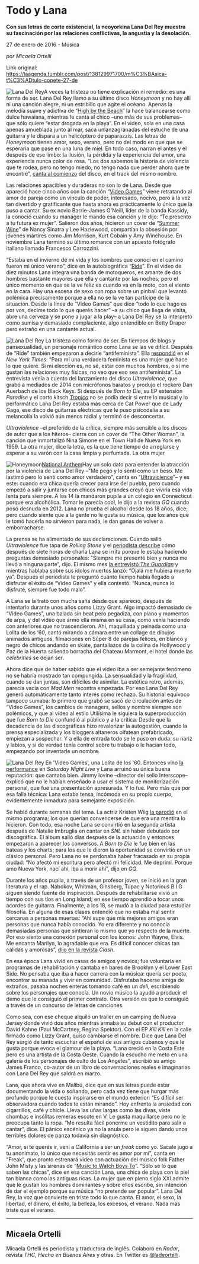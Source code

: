 # Todo y Lana

**Con sus letras de corte existencial, la neoyorkina Lana Del Rey muestra su fascinación por las relaciones conflictivas, la angustia y la desolación.**

27 de enero de 2016 - Música

_por Micaela Ortelli_

Link original: https://laagenda.tumblr.com/post/138129971700/m%C3%BAsica-t%C3%ADtulo-copete-27-de

![Lana Del Rey](https://64.media.tumblr.com/2448aa906fa66c13e5179ba40b1c932c/tumblr_inline_pjzv2aURJj1t6q87u_500.jpg)A veces la tristeza no tiene explicación ni remedio: es una forma de ser. Lana Del Rey llamó a su último disco *Honeymoon* y no hay allí ni una canción alegre, ni un estribillo que agite el océano. Apenas la melodía suave y adictiva de “[High by the Beach](https://youtu.be/QnxpHIl5Ynw)” la hace balancearse como dulce hawaiana, mientras le canta al chico –uno más de sus problemas– que sólo quiere “estar drogada en la playa”. En el video, sola en una casa apenas amueblada junto al mar, saca unlanzagranadas del estuche de una guitarra y le dispara a un helicóptero de paparazzis. Las letras de *Honeymoon* tienen amor, sexo, verano, pero no del modo en que que se esperaría que pase en una luna de miel. En todo caso, narran el antes y el después de ese limbo: la ilusión, la pérdida y la experiencia del amor, una experiencia nunca color de rosa. “Los dos sabemos la historia de violencia que te rodea, pero no tengo miedo, no tengo nada que perder ahora que te encontré”, [canta al comienzo](https://youtu.be/oPU8XJcA__k?list=PLJzLTReoSNQSGlRllt1unXXwI-0FkB0n4) del disco, en el track del mismo nombre.

Las relaciones apacibles y duraderas no son lo de Lana. Desde que apareció hace cinco años con la canción “[Video Games](https://youtu.be/HO1OV5B_JDw)” viene retratando al amor de pareja como un vínculo de poder, interesado, nocivo, pero a la vez tan divertido y gratificante que hasta ahora es prácticamente lo único que la puso a cantar. Su ex novio Barrie-James O'Neill, líder de la banda Kassidy, la conoció cuando su manager le mandó esa canción y le dijo: “Te presento a tu futura ex mujer”. Salieron dos años, hicieron un cover de “[Summer Wine](https://youtu.be/1OEron4rXfk)” de Nancy Sinatra y Lee Hazlewood, compartían la obsesión por jóvenes mártires como Jim Morrison, Kurt Cobain y Amy Winehouse. En noviembre Lana terminó su último romance con un apuesto fotógrafo italiano llamado Francesco Carrozzini.

“Estaba en el invierno de mi vida y los hombres que conocí en el camino fueron mi único verano”, dice en la autobiográfica “[Ride](https://youtu.be/Py_-3di1yx0)”. En el video de diez minutos Lana integra una banda de motoqueros, es amante de dos hombres bastante mayores que ella y cantante por las noches; pero el único momento en que se la ve feliz es cuando va en la moto, con el viento en la cara. Hay una escena de sexo con ropa sobre un pinball que levantó polémica precisamente porque a ella no se la ve tan partícipe de la situación. Desde la línea de “Video Games” que dice “todo lo que hago es por vos, decime todo lo que querés hacer” –a su chico que llega de visita, abre una cerveza y se pone a jugar a la play– a Lana Del Rey se la interpretó como sumisa y demasiado complaciente, algo entendible en Betty Draper pero extraño en una cantante actual.

![Lana Del Rey](https://64.media.tumblr.com/2448aa906fa66c13e5179ba40b1c932c/tumblr_inline_pjzv2aURJj1t6q87u_500.jpg) La tristeza como forma de ser. En tiempos de blogs y pansexualidad, un personaje romántico como Lana se las ve difícil. Después de “Ride” también empezaron a decirle “antifeminista”. Ella [respondió](https://t.umblr.com/redirect?z=http%3A%2F%2Fwww.nytimes.com%2F2014%2F06%2F15%2Farts%2Fmusic%2Flana-del-rey-still-stirs-things-up-with-ultraviolence.html&t=YTgwZDVmMzM2MzJlNTU4NDgyYTcyNTljNWMxYzE3NjY4MGFjYzU4MCx1TWdNcFVRSQ%3D%3D&b=t%3AXDz46txpppLgDp7rJlWQpw&p=https%3A%2F%2Flaagenda.tumblr.com%2Fpost%2F138129971700%2Fm%25C3%25BAsica-t%25C3%25ADtulo-copete-27-de&m=1&ts=1705438895) en el *New York Times*: “Para mí una verdadera feminista es una mujer que hace lo que quiere. Si mi elección es, no sé, estar con muchos hombres, o si me gustan las relaciones muy físicas, no veo que eso sea antifeminista”. La entrevista venía a cuento del lanzamiento del disco *Ultraviolence*, que grabó a mediados de 2014 con micrófonos baratos y produjo el rockero Dan Auerbach de los Black Keys. Si después de *Born to Die*, su EP extensión *Paradise* y el corto kitsch *[Tropico](https://youtu.be/VwuHOQLSpEg)* no se podía decir si entre lo musical y lo performático Lana Del Rey estaba más cerca de Cat Power que de Lady Gaga, ese disco de guitarras eléctricas que le puso psicodelia a su melancolía la volvió aún menos radial y terminó de desconcertar. 

*Ultraviolence* –el preferido de la crítica, siempre más sensible a los discos de autor que a los hiteros– cierra con un cover de “The Other Woman”, la canción que inmortalizó Nina Simone en el Town Hall de Nueva York en 1959. La otra mujer, dice la letra, es la que tiene tiempo de arreglarse y esperar a su varón con la casa limpia y perfumada. La otra mujer 


![Honeymoon](https://64.media.tumblr.com/67074604b958cd0f27fb2f3b9313e12f/tumblr_inline_pjzv2biJQ11t6q87u_400.png)[National Anthem](https://youtu.be/sxDdEPED0h8)Hay un solo dato para entender la atracción por la violencia de Lana Del Rey –"Me pegó y lo sentí como un beso. Me lastimó pero lo sentí como amor verdadero", canta en “[Ultraviolence](https://youtu.be/ZFWC4SiZBao)"– y es este: cuando era chica quería crecer para irse del pueblo, pero cuando empezó a salir y juntarse con chicos más grandes creyó que viviría esa vida lenta para siempre. A los 14 la mandaron pupila a un colegio en Connecticut porque era alcohólica. Tomar le parecía cool, le dijo a la revista *GQ* cuando posó desnuda en 2012. Lana no prueba el alcohol desde los 18 años, dice; pero cuando siente que a la gente no le gusta su música, que los años que le tomó hacerla no sirvieron para nada, le dan ganas de volver a emborracharse. 

La prensa se ha alimentado de sus declaraciones. Cuando salió *Ultraviolence* fue tapa de *Rolling Stone* y el [periodista describe](http://www.rollingstone.com/music/features/lana-del-rey-vamp-of-constant-sorrow-20140731) cómo después de siete horas de charla Lana se irrita porque le estaba haciendo preguntas demasiado personales: "Siempre me presenté bien y nunca me llevó a ninguna parte”, dijo. El mismo mes [la entrevistó *The Guardian*](http://www.theguardian.com/music/2014/jun/12/lana-del-rey-ultraviolence-album) y mientras hablaba sobre sus ídolos muertos lanzó: “Ojalá me hubiera muerto ya”. Después el periodista le preguntó cuánto tiempo había llegado a disfrutar el éxito de “Video Games” y ella contestó: “Nunca, nunca lo disfruté, siempre fue todo malo”.

A Lana se la trató con mucha saña desde que apareció, después de intentarlo durante unos años como Lizzy Grant. Algo impactó demasiado de “Video Games”, una balada sin beat pero pegadiza, con piano y momentos de arpa, y del video que armó ella misma en su casa, como venía haciendo con anteriores que no trascendieron. Ahí, maquillada y peinada como una Lolita de los ‘60, cantó mirando a cámara entre un collage de dibujos animados antiguos, filmaciones en Súper 8 de parejas felices, en blanco y negro de chicos andando en skate, pantallazos de la colina de Hollywood y Paz de la Huerta saliendo borracha del Chateau Marmont, el hotel donde las *celebrities* se dejan ser.

Ahora dice que de haber sabido que el video iba a ser semejante fenómeno no se habría mostrado tan compungida. La sensualidad y la fragilidad, cuando se dan juntas, son difíciles de asimilar. La estética retro, además, parecía vacía con *Mad Men* recontra empezada. Por eso Lana Del Rey generó automáticamente tanto interés como rechazo. Su historial equívoco tampoco sumaba: lo primero que grabó se sacó de circulación antes de “Video Games”, los cambios de managers, sellos y nombre siempre son polémicos, y que al video al estilo Utilísima le siguiera la superproducción que fue *Born to Die* confundió al público y a la crítica. Desde que la decadencia de las discográficas hizo revalorizar la autogestión, cuando la prensa especializada y los bloggers altaneros olfatean prefabricado, empiezan a sospechar. Y a ella de entrada todo se le puso en duda: su nariz y labios, y si de verdad tenía control sobre tu trabajo o le hacían todo, empezando por inventarle un nombre. 

![Lana Del Rey](https://64.media.tumblr.com/745af9a1c5bb0197c59acf6532add3e6/tumblr_inline_pjzv2cbyNO1t6q87u_500.jpg) En 'Video Games’, una Lolita de los '60. Entonces vino [la performance](https://youtu.be/1iu4gqxWeYE) en *Saturday Night Live* y Lana arruinó su única buena reputación: que cantaba bien. Jimmy Iovine –director del sello Interscope– explicó que no le habían enseñado a usar el sistema de monitorización personal, que fue una presentación apresurada. Y lo fue. Pero más que por esa falla técnica: Lana estaba tensa, incómoda en su propio cuerpo, evidentemente inmadura para semejante exposición. 

Se habló durante semanas del tema. La actriz Kristen Wiig [la parodió](https://youtu.be/5hKq07zwwAw) en el mismo programa; los que querían convencerse de que era una mentira lo hicieron. Con todo, esa noche Lana se convirtió en la segunda artista después de Natalie Imbruglia en cantar en *SNL* sin haber debutado por discográfica. El álbum salió días después de la actuación y entonces empezaron a aparecer los conversos. A *Born to Die* le fue bien en las bateas y los charts; para los que le dieron la oportunidad se convirtió en un clásico personal. Pero Lana no se perdonaba haber fracasado en su propia ciudad: “No afectó mi escritura pero afectó mi felicidad. Me deprimí. Porque amo Nueva York, nací ahí, iba a morir ahí”, dijo en *GQ*.

Durante los años pupila, a través de un profesor joven, se inició en la gran literatura y el rap. Nabokov, Whitman, Ginsberg, Tupac y Notorious B.I.G siguen siendo fuente de inspiración. Después de rehabilitarse vivió un tiempo con sus tíos en Long Island; en ese tiempo aprendió a tocar unos acordes de guitarra. Finalmente, a los 18, se mudó a la ciudad para estudiar filosofía. En alguna de esas clases entendió que no estaba mal sentir cercanas a personas muertas: “Ahí supe que mis mejores amigos eran personas que nunca había conocido. Yo era diferente y no conocía demasiadas personas que sintieran lo mismo que yo respecto de la muerte. Por eso siento una conexión personal con los íconos: John Wayne, Elvis. Me encanta Marilyn, lo agradable que era. Es difícil conocer chicas tan cálidas y amorosas”, [dijo en la revista](http://www.clashmusic.com/features/american-dreamer-lana-del-rey-interviewed) *Clash*.

En esa época Lana vivió en casas de amigos y novios; fue voluntaria en programas de rehabilitación y cantaba en bares de Brooklyn y el Lower East Side. No pensaba que iba a hacer carrera con la música: quería ser poeta, encontrar su manada y vivir en comunidad. Disfrutaba hacerse amiga de extraños, pasaba noches enteras tomando café en un *deli*, escribiendo sobre los personajes que conocía. Un novio músico la ayudó a producir el demo que le consiguió el primer contrato. Otra versión es que lo consiguió a través de un concurso de letras de canciones. 

Como sea, con ese cheque alquiló un trailer en un camping de Nueva Jersey donde vivió dos años mientras armaba su debut con el productor David Kahne (Paul McCartney, Regina Spektor). Con el EP *Kill Kill* en la calle firmado como Lizzy Grant, quiso cambiarse el nombre. Dice que Lana Del Rey surgió de tanto escuchar el español de sus amigos cubanos y que le gusta porque evoca el glamour de la playa. “Lana creció en la Costa Este pero es una artista de la Costa Oeste. Cuando la escucho me meto en una galería de los personajes de culto de Los Ángeles”, escribió su amigo James Franco, co-autor de un libro de conversaciones reales e imaginarias con Lana Del Rey que saldrá en marzo.

Lana, que ahora vive en Malibú, dice que en sus letras puede estar documentando la vida o soñando, pero cada vez tiene que hurgar más profundo porque le cuesta inspirarse en el mundo exterior: “Es difícil ser observadora cuando todos te están mirando”. Hoy enfrenta la ansiedad con cigarrillos, café y chicle. Lleva las uñas largas como las divas, viste chombas e insólitas remeras escote en V. Le gusta maquillarse pero no le preocupa tanto la ropa. “Me resulta fácil ponerme un vestidito para salir a cantar”, dice. El pánico escénico ya no la anula pero le siguen dando unos terribles dolores de panza todavía sin diagnóstico. 

“Amor, si te querés ir, vení a California a ser un *freak* como yo. Sacale jugo a tu anonimato, lo único que necesitás sentir es amor por mí”, canta en “Freak”, que pronto estrenará video con actuación del músico folk Father John Misty y las sirenas de “[Music to Watch Boys To](https://youtu.be/5kYsxoWfjCg)”. “Sólo sé lo que saben las chicas”, dice en esa canción Lana, una chica de playa con la piel tan blanca como las antiguas ricas. La mujer que en pleno siglo XXI admite que le gustan los hombres dominantes y sobre ellos escribe, sin intención de dar el ejemplo porque su música “no pretende ser popular”. Lana Del Rey, la voz que convierte en triste todo lo que canta. El amor, el sexo, la libertad, el dinero, el éxito, la belleza, los excesos, el verano. Nada más triste que el verano.

  




---

 Micaela Ortelli
----------------

 Micaela Ortelli es periodista y traductora de inglés. Colaboró en *Radar*, revista *THC*, *Hecho en Buenos Aires* y otras. En Twitter es [@ladeortelli](https://twitter.com/ladeortelli). 

